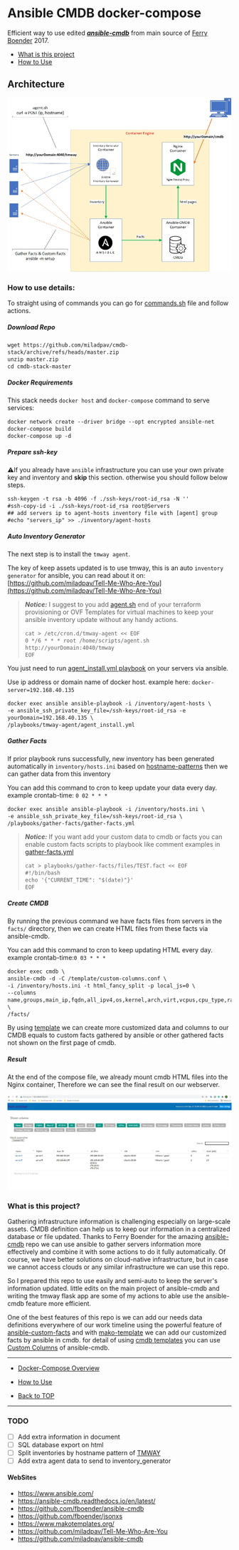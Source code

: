 # Ansible CMDB docker-compose

Efficient way to use edited <a href="https://github.com/miladpav/ansible-cmdb" ><b><i>ansible-cmdb</i></b></a> from main source of <a href="https://github.com/fboender/ansible-cmdb" >Ferry Boender</a> 2017.

- [What is this project](https://github.com/miladpav/cmdb-stack#What-is-this-project)
- [How to Use](https://github.com/miladpav/cmdb-stack#How-to-use-details)

## Architecture
![Architecture](https://github.com/miladpav/cmdb-stack/blob/master/pictures/architecture.jpg)

### How to use details:
To straight using of commands you can go for [commands.sh](commands.sh) file and follow actions.

##### Download Repo
```download-steps
wget https://github.com/miladpav/cmdb-stack/archive/refs/heads/master.zip
unzip master.zip
cd cmdb-stack-master
```

##### Docker Requirements
This stack needs `docker host` and `docker-compose` command to serve services:
```docker-steps
docker network create --driver bridge --opt encrypted ansible-net
docker-compose build
docker-compose up -d
```

##### Prepare ssh-key
:warning:If you already have `ansible` infrastructure you can use your own private key and inventory and **skip** this section. otherwise you should follow below steps.
```ssh-key-steps
ssh-keygen -t rsa -b 4096 -f ./ssh-keys/root-id_rsa -N ''
#ssh-copy-id -i ./ssh-keys/root-id_rsa root@Servers
## add servers ip to agent-hosts inventory file with [agent] group
#echo "servers_ip" >> ./inventory/agent-hosts
```

##### Auto Inventory Generator

The next step is to install the `tmway agent`.

The key of keep assets updated is to use tmway, this is an auto `inventory generator` for ansible, you can read about it on:
[https://github.com/miladpav/Tell-Me-Who-Are-You](https://github.com/miladpav/Tell-Me-Who-Are-You)

> ***__Notice:__*** I suggest to you add [agent.sh](playbooks/tmway-agent/files/agent.sh) end of your terraform provisioning or OVF Templates for virtual machines to keep your ansible inventory update without any handy actions.
> ```notice-steps
> cat > /etc/cron.d/tmway-agent << EOF
> 0 */6 * * * root /home/scripts/agent.sh http://yourDomain:4040/tmway
> EOF
> ```

You just need to run [agent_install.yml playbook](playbooks/tmway-agent/agent_install.yml) on your servers via ansible.

Use ip address or domain name of docker host. example here: `docker-server=192.168.40.135`
```install-agent-steps
docker exec ansible ansible-playbook -i /inventory/agent-hosts \
-e ansible_ssh_private_key_file=/ssh-keys/root-id_rsa -e yourDomain=192.168.40.135 \
/playbooks/tmway-agent/agent_install.yml
```

##### Gather Facts
If prior playbook runs successfully, new inventory has been generated automatically in `inventory/hosts.ini` based on [hostname-patterns](tmway_config/hostname_pattern.yml) then we can gather data from this inventory

You can add this command to cron to keep update your data every day. example crontab-time: `0 02 * * *`
```gather-facts-steps
docker exec ansible ansible-playbook -i /inventory/hosts.ini \
-e ansible_ssh_private_key_file=/ssh-keys/root-id_rsa \
/playbooks/gather-facts/gather-facts.yml
```
> ***__Notice:__*** If you want add your custom data to cmdb or facts you can enable custom facts scripts to playbook like comment examples in [gather-facts.yml](playbooks/gather-facts/gather-facts.yml)
> ```notice-steps
> cat > playbooks/gather-facts/files/TEST.fact << EOF
> #!/bin/bash
> echo '{"CURRENT_TIME": "$(date)"}'
> EOF
> ```

##### Create CMDB
By running the previous command we have facts files from servers in the `facts/` directory, then we can create HTML files from these facts via ansible-cmdb.

You can add this command to cron to keep updating HTML every day. example crontab-time:`0 03 * * *`

```create-cmdb-html-steps
docker exec cmdb \
ansible-cmdb -d -C /template/custom-columns.conf \
-i /inventory/hosts.ini -t html_fancy_split -p local_js=0 \
--columns name,groups,main_ip,fqdn,all_ipv4,os,kernel,arch,virt,vcpus,cpu_type,ram,mem_usage,disk_usage,timestamp,prodname \
/facts/
```
By using [template](template/custom-columns.conf) we can create more customized data and columns to our CMDB equals to custom facts gathered by ansible or other gathered facts not shown on the first page of cmdb.

##### Result
At the end of the compose file, we already mount cmdb HTML files into the Nginx container, Therefore we can see the final result on our webserver.

![Result](https://github.com/miladpav/cmdb-stack/blob/master/pictures/cmdb-output.jpg)

### What is this project?
Gathering infrastructure information is challenging especially on large-scale assets. CMDB definition can help us to keep our information in a centralized database or file updated. Thanks to Ferry Boender for the amazing [ansible-cmdb](https://github.com/fboender/ansible-cmdb) repo we can use ansible to gather servers information more effectively and combine it with some actions to do it fully automatically. Of course, we have better solutions on cloud-native infrastructure, but in case we cannot access clouds or any similar infrastructure we can use this repo.

So I prepared this repo to use easily and semi-auto to keep the server's information updated. little edits on the main project of ansible-cmdb and writing the tmway flask app are some of my actions to able use the ansible-cmdb feature more efficient.

One of the best features of this repo is we can add our needs data definitions everywhere of our work timeline using the powerful feature of [ansible-custom-facts](https://docs.ansible.com/ansible/latest/user_guide/playbooks_vars_facts.html#id8) and with [mako-template](https://www.makotemplates.org/) we can add our customized facts by ansible in cmdb.
for detail of using [cmdb templates](template/custom-columns.conf) you can use [Custom Columns](https://ansible-cmdb.readthedocs.io/en/latest/usage/#custom-columns) of ansible-cmdb.

- - -

- [Docker-Compose Overview](docker-compose.yml)

- [How to Use](https://github.com/miladpav/cmdb-stack#How-to-use-details)

- [Back to TOP](https://github.com/miladpav/cmdb-stack#ansible-cmdb-docker-compose)

- - -

### TODO
- [ ] Add extra information in document
- [ ] SQL database export on html
- [ ] Split inventories by hostname pattern of [TMWAY](https://github.com/miladpav/Tell-Me-Who-Are-You)
- [ ] Add extra agent data to send to inventory_generator

#### WebSites
- https://www.ansible.com/
- https://ansible-cmdb.readthedocs.io/en/latest/
- https://github.com/fboender/ansible-cmdb
- https://github.com/fboender/jsonxs
- https://www.makotemplates.org/
- https://github.com/miladpav/Tell-Me-Who-Are-You
- https://github.com/miladpav/ansible-cmdb
